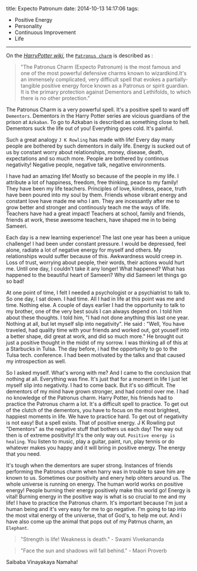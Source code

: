 title: Expecto Patronum
date: 2014-10-13 14:17:06
tags: 
- Positive Energy
- Personality
- Continuous Improvement
- Life
---

On the [*HarryPotter wiki*](http://harrypotter.wikia.com), the [`Patronus charm`](http://harrypotter.wikia.com/wiki/Patronus) is described as :
>"The Patronus Charm (Expecto Patronum) is the most famous and one of the most powerful 
defensive charms known to wizardkind.It's an immensely complicated, very difficult 
spell that evokes a partially-tangible positive energy force known as a Patronus 
or spirit guardian. It is the primary protection against Dementors and Lethifolds, 
to which there is no other protection."

The Patronus Charm is a very powerful spell. It's a positive spell to ward off
`Dementors`. Dementors in the Harry Potter series are vicious guardians of the
prison at `Azkaban`. To go to Azkaban is described as something close to hell.
Dementors suck the life out of you! Everything goes cold. It's painful.

Such a great analogy `J K Rowling` has made with life! Every day many people are
bothered by such dementors in daily life. Energy is sucked out of us by constant
worry about relationships, money, disease, death, expectations and so much more.
People are bothered by continous negativity! Negative people, negative talk,
negative environments.

I have had an amazing life! Mostly so because of the people in my life. I
attribute a lot of happiness, freedom, free thinking, peace to my family! They have
been my life teachers. Principles of love, kindness, peace, truth have been
poured into my soul by them. Friends whose vibrant energy and constant love have
made me who I am. They are incessantly after me to grow better and stronger and
continously teach me the ways of life. Teachers have had a great impact!
Teachers at school, family and friends, friends at work, these awesome teachers, 
have shaped me in to being Sameeri.

Each day is a new learning experience! The last one year has been a unique
challenge! I had been under constant pressure. I would be depressed, feel alone,
radiate a lot of negative energy for myself and others. My relationships would
suffer because of this. Awkwardness would creep in. Loss of trust, worrying
about people, their words, their actions would hurt me. Until one day, I
couldn't take it any longer! What happened? What has happened to the beautiful
heart of Sameeri? Why did Sameeri let things go so bad! 

At one point of time, I felt I needed a psychologist or a psychiatrist to talk
to. So one day, I sat down. I had time. All I had in life at this point was me
and time. Nothing else. A couple of days earlier I had the opportunity to talk
to my brother, one of the very best souls I can always depend on. I told him
about these thoughts. I told him, "I had not done anything this last one year.
Nothing at all, but let myself slip into negativity". He said : "Well, You have traveled,
had quality time with your friends and worked out, got youself into a better shape,
did great at work, and did so much more." He brought out just a positive thought 
in the midst of my sorrow. I was thinking all of this at a Starbucks in Tulsa. 
The day before, i had the opportunity to go to the Tulsa tech. conference. I
had been motivated by the talks and that caused my introspection as well. 

So I asked myself. What's wrong with me? And I came to the conclusion that 
nothing at all. Everything was fine. It's just that for a moment in life I just
let myself slip into negativity. I had to come back. But it's so difficult.
The dementors of my mind have grown stronger, and had control over me. I had no
knowledge of the Patronus charm. Harry Potter, his friends had to practice the
Patronus charm a lot. It's a difficult spell to practice. To get out of the
clutch of the dementors, you have to focus on the most brightest, happiest
moments in life. We have to practice hard. To get out of negativity is not easy!
But a spell exists. That of positive energy. J K Rowling put "Dementors" as the
negative stuff that bothers us each day! The way out then is of extreme
positivity! It's the only way out. `Positive energy is healing`. You listen to
music, play a guitar, paint, run, play tennis or do whatever makes you happy 
and it will bring in positive energy. The energy that you need.

It's tough when the dementors are super strong. Instances of friends performing
the Patronus charm when harry was in trouble to save him are known to us.
Sometimes our positivity and enery help ohters around us. The whole universe is
running on energy. The human world works on positive energy! People burning
their energy positively make this world go! Energy is vital! Burning energy in
the positive way is what is so crucial to me and my life! I have to practice the
Patronus charm. It's important because I'm just a human being and it's very
easy for me to go negative. I'm going to tap into the most vital energy of the
universe, that of God's, to help me out. And i have also come up the animal that pops
out of my Patrnus charm, an `Elephant`.

>"Strength is life! Weakness is death." - Swami Vivekananda 

>"Face the sun and shadows will fall behind." - Maori Proverb

Saibaba	Vinayakaya Namaha!
